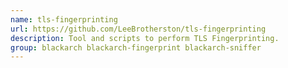 ```yaml
---
name: tls-fingerprinting
url: https://github.com/LeeBrotherston/tls-fingerprinting
description: Tool and scripts to perform TLS Fingerprinting.
group: blackarch blackarch-fingerprint blackarch-sniffer
---
```

